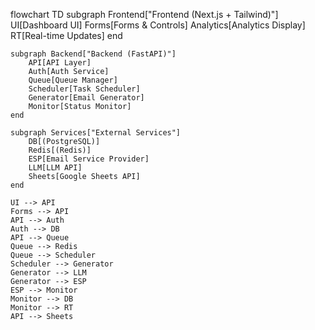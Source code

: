 flowchart TD
    subgraph Frontend["Frontend (Next.js + Tailwind)"]
        UI[Dashboard UI]
        Forms[Forms & Controls]
        Analytics[Analytics Display]
        RT[Real-time Updates]
    end

    subgraph Backend["Backend (FastAPI)"]
        API[API Layer]
        Auth[Auth Service]
        Queue[Queue Manager]
        Scheduler[Task Scheduler]
        Generator[Email Generator]
        Monitor[Status Monitor]
    end

    subgraph Services["External Services"]
        DB[(PostgreSQL)]
        Redis[(Redis)]
        ESP[Email Service Provider]
        LLM[LLM API]
        Sheets[Google Sheets API]
    end

    UI --> API
    Forms --> API
    API --> Auth
    Auth --> DB
    API --> Queue
    Queue --> Redis
    Queue --> Scheduler
    Scheduler --> Generator
    Generator --> LLM
    Generator --> ESP
    ESP --> Monitor
    Monitor --> DB
    Monitor --> RT
    API --> Sheets